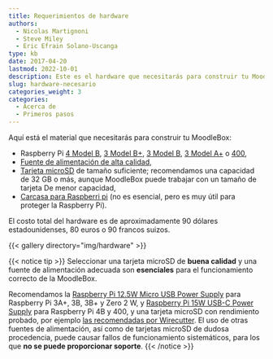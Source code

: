 ```yaml
---
title: Requerimientos de hardware
authors:
  - Nicolas Martignoni
  - Steve Miley
  - Eric Efrain Solano-Uscanga
type: kb
date: 2017-04-20
lastmod: 2022-10-01
description: Este es el hardware que necesitarás para construir tu MoodleBox
slug: hardware-necesario
categories_weight: 3
categories:
  - Acerca de
  - Primeros pasos
---
```

Aquí está el material que necesitarás para construir tu MoodleBox:

  * Raspberry Pi [4 Model B][RPi4B], [3 Model B+][RPi3Bplus], [3 Model B][RPi3B], [3 Model A+][RPi3Aplus] o [400][RPi400],
  * [Fuente de alimentación de alta calidad][supply],
  * [Tarjeta microSD][sdcard] de tamaño suficiente; recomendamos una capacidad de 32 GB o más, aunque MoodleBox puede trabajar con un tamaño de tarjeta De menor capacidad,
  * [Carcasa para Raspberri pi][case] (no es esencial, pero es muy útil para proteger la Raspberry Pi).

El costo total del hardware es de aproximadamente 90 dólares estadounidenses, 80 euros o 90 francos suizos.

{{< gallery directory="img/hardware" >}}

{{< notice tip >}}
Seleccionar una tarjeta microSD de __buena calidad__ y una fuente de alimentación adecuada son __esenciales__ para el funcionamiento correcto de la MoodleBox.

Recomendamos la [Raspberry Pi 12.5W Micro USB Power Supply](https://www.raspberrypi.com/products/micro-usb-power-supply/) para Raspberry Pi 3A+, 3B, 3B+ y Zero 2 W, y [Raspberry Pi 15W USB-C Power Supply](https://www.raspberrypi.com/products/type-c-power-supply/) para Raspberry Pi 4B y 400, y una tarjeta microSD con rendimiento probado, por ejemplo [las recomendadas por Wirecutter](https://www.nytimes.com/wirecutter/reviews/best-microsd-card/). El uso de otras fuentes de alimentación, así como de tarjetas microSD de dudosa procedencia, puede causar fallos de funcionamiento sistemáticos, para los que __no se puede proporcionar soporte__.
{{< /notice >}}

 [RPi3Aplus]: https://www.raspberrypi.com/products/raspberry-pi-3-model-a-plus/
 [RPi3B]: https://www.raspberrypi.com/products/raspberry-pi-3-model-b/
 [RPi3Bplus]: https://www.raspberrypi.com/products/raspberry-pi-3-model-b-plus/
 [RPi4B]: https://www.raspberrypi.com/products/raspberry-pi-4-model-b/
 [RPi400]: https://www.raspberrypi.com/products/raspberry-pi-400/
 [case]: https://www.raspberrypi.com/products/raspberry-pi-3-case/
 [sdcard]: https://www.nytimes.com/wirecutter/reviews/best-microsd-card/
 [supply]: https://www.raspberrypi.com/products/micro-usb-power-supply/
